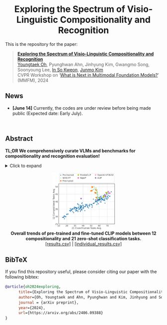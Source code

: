 # <div align="center">Exploring the Spectrum of Visio-Linguistic Compositionality and Recognition<div> 

This is the repository for the paper:
> <a href="https://arxiv.org/abs/2406.09388"><b>Exploring the Spectrum of Visio-Linguistic Compositionality and Recognition</b></a><br />
> [Youngtaek Oh](https://ytaek-oh.github.io), Pyunghwan Ahn, Jinhyung Kim, Gwangmo Song, Soonyoung
Lee, [In So Kweon](http://rcv.kaist.ac.kr/), [Junmo Kim](http://siit.kaist.ac.kr/)
> <br />CVPR Workshop on ‘<a href="https://sites.google.com/view/2nd-mmfm-workshop/" target="_blank">What is Next in Multimodal Foundation Models?</a>’ (MMFM), 2024

## News 
- **[June 14]** Currently, the codes are under review before being made public (Expected date: Early July).
<br />

## Abstract
**TL;DR We comprehensively curate VLMs and benchmarks for compositionality and recognition evaluation!**
<details><summary>Click to expand</summary>
<p>Vision and language models (VLMs) such as CLIP have showcased remarkable
zero-shot recognition abilities yet face challenges in visio-linguistic
compositionality, particularly in linguistic comprehension and fine-grained
image-text alignment.
</p>  
<p>This paper explores the intricate relationship between
compositionality and recognition -- two pivotal aspects of VLM capability. We
conduct a comprehensive evaluation of existing VLMs, covering both pre-training
approaches aimed at recognition and the fine-tuning methods designed to improve
compositionality. Our evaluation employs 12 benchmarks for compositionality,
along with 21 zero-shot classification and two retrieval benchmarks for
recognition.</p> <p>
In our analysis from 274 CLIP model checkpoints, we reveal
patterns and trade-offs that emerge between compositional understanding and
recognition accuracy. Ultimately, this necessitates strategic efforts towards
developing models that improve both capabilities, as well as the meticulous
formulation of benchmarks for compositionality.</p>
</details>

<p align='center'>
  <img width='40%' src='./assets/figure1.png'/> <br />
<b>
Overall trends of pre-trained and fine-tuned CLIP models between 12 compositionality and 21 zero-shot classification tasks.
</b> <br />
  <a href="./results.csv">[results.csv]</a> | <a href="./individual_results.csv">[individual_results.csv]</a>
</p>


## BibTeX
If you find this repository useful, please consider citing our paper with the following bibtex:
```bibtex
@article{oh2024exploring,
      title={Exploring the Spectrum of Visio-Linguistic Compositionality and Recognition}, 
      author={Oh, Youngtaek and Ahn, Pyunghwan and Kim, Jinhyung and Song, Gwangmo and Lee, Soonyoung and Kweon, In So and Kim, Junmo},
      journal = {arXiv preprint},
      year={2024},
      url={https://arxiv.org/abs/2406.09388}
}
```
